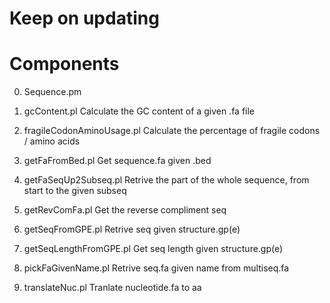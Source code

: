 # Keep on updating
# Components
0) Sequence.pm

1) gcContent.pl
Calculate the GC content of a given .fa file

2) fragileCodonAminoUsage.pl
Calculate the percentage of fragile codons / amino acids

3) getFaFromBed.pl
Get sequence.fa given .bed

4) getFaSeqUp2Subseq.pl
Retrive the part of the whole sequence, from start to the given subseq

5) getRevComFa.pl
Get the reverse compliment seq

6) getSeqFromGPE.pl
Retrive seq given structure.gp(e)

7) getSeqLengthFromGPE.pl
Get seq length given structure.gp(e)

8) pickFaGivenName.pl
Retrive seq.fa given name from multiseq.fa

9) translateNuc.pl
Tranlate nucleotide.fa to aa
